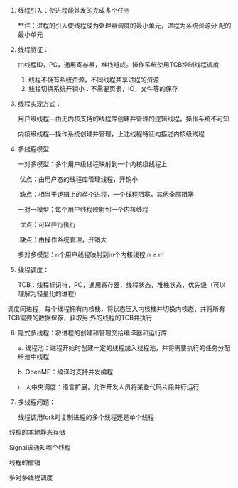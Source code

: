 1. 线程引入：使进程能并发的完成多个任务

   **注：进程的引入使线程成为处理器调度的最小单元，进程为系统资源分	配的最小单元

2. 线程特征：

   由线程ID，PC，通用寄存器，堆栈组成。操作系统使用TCB控制线程调度

   1. 线程不拥有系统资源，不同线程共享进程的资源
   2. 线程切换系统开销小：不需要页表，IO，文件等的保存

3. 线程实现方式：

   用户级线程—由无内核支持的线程库创建并管理的逻辑线程，操作系统不可知

   内核级线程—操作系统创建并管理，上述线程特征均描述内核级线程

4. 多线程模型

   一对多模型：多个用户级线程映射到一个内核级线程上 
   
   ​			优点：由用户态的线程库管理线程，开销小
   
   ​			缺点：相当于逻辑上的单个进程，一个线程阻塞，其他全部阻塞
   
   一对一模型：每个用户线程映射到一个内核线程
   
   ​			优点：可以并行执行
   
   ​			缺点：由操作系统管理，开销大
   
   多对多模型：n个用户线程映射到m个内核线程 n $\ge$ m

5. 线程调度：

   TCB：线程标识符，PC，通用寄存器，线程状态，堆栈状态，优先级（可以理解为轻量化的进程）

​	调度同进程，每个线程拥有内核栈，将状态压入内核栈并切换内核态，并将所有TCB需要的数据保存，获取另	外的线程的TCB并执行

6. 隐式多线程：将进程的创建和管理交给编译器和运行库

   a. 线程池：进程开始时创建一定的线程加入线程池，并将需要执行的任务分配给池中线程

   b. OpenMP：编译时支持并发编程

   c. 大中央调度：语言扩展，允许开发人员将某些代码片段并行运行

7. 多线程问题：

   线程调用fork时复制进程的多个线程还是单个线程

​	线程的本地静态存储

​	Signal该通知哪个线程

​	线程的撤销

​	多对多线程调度